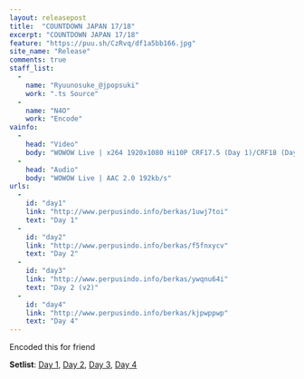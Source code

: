 ```yaml
---
layout: releasepost
title:  "COUNTDOWN JAPAN 17/18"
excerpt: "COUNTDOWN JAPAN 17/18"
feature: "https://puu.sh/CzRvq/df1a5bb166.jpg"
site_name: "Release"
comments: true
staff_list:
  - 
    name: "Ryuunosuke_@jpopsuki"
    work: ".ts Source"
  - 
    name: "N4O"
    work: "Encode"
vainfo:
  -
    head: "Video"
    body: "WOWOW Live | x264 1920x1080 Hi10P CRF17.5 (Day 1)/CRF18 (Day 2)/ CRF 18.5 (Day 3-4)"
  -
    head: "Audio"
    body: "WOWOW Live | AAC 2.0 192kb/s"
urls:
  - 
    id: "day1"
    link: "http://www.perpusindo.info/berkas/1uwj7toi"
    text: "Day 1"
  - 
    id: "day2"
    link: "http://www.perpusindo.info/berkas/f5fnxycv"
    text: "Day 2"
  - 
    id: "day3"
    link: "http://www.perpusindo.info/berkas/ywqnu64i"
    text: "Day 2 (v2)"
  - 
    id: "day4"
    link: "http://www.perpusindo.info/berkas/kjpwppwp"
    text: "Day 4"
---
```

Encoded this for friend

**Setlist**: [Day 1](https://pastebin.com/CVaFLMma), [Day 2](https://pastebin.com/Aaq34gTu), [Day 3](https://pastebin.com/9RVFg37e), [Day 4](https://pastebin.com/Rezp4M8A)